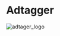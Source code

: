 # Adtagger

![adtager_logo](https://github.com/Matminator/Adtagger/assets/121713591/7f15a9f3-ba11-4b2b-9154-0ef3744b9260)
